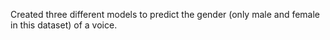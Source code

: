 Created three different models to predict the gender (only male and female in this dataset) of a voice.
